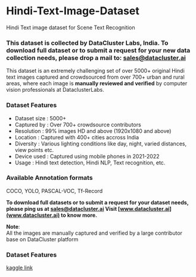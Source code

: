 # Hindi-Text-Image-Dataset
Hindi Text image dataset for Scene Text Recognition


### **This dataset is collected by DataCluster Labs, India. To download full dataset or to submit a request for your new data collection needs, please drop a mail to:&nbsp;[sales@datacluster.ai](mailto:sales@datacluster.ai)**

This dataset is an extremely challenging set of over 5000+ original Hindi text images captured and crowdsourced from over 700+ urban and rural areas, where each image is **manually reviewed and verified** by computer vision professionals at DataclusterLabs.

### **Dataset Features**

- Dataset size   : 5000+
- Captured by  : Over 700+ crowdsource contributors
- Resolution     : 99% images HD and above (1920x1080 and above)
- Location        : Captured with 400+ cities accross India
- Diversity        : Various lighting conditions like day, night, varied distances, view points etc.
- Device used  : Captured using mobile phones in 2021-2022
- Usage            : Hindi text detection, Hindi NLP, Text recognition, etc.
### Available Annotation formats

COCO, YOLO, PASCAL-VOC, Tf-Record

**To download full datasets or to submit a request for your dataset needs, please ping us at [sales@datacluster.ai](sales@datacluster.ai) Visit [www.datacluster.ai](www.datacluster.ai) to know more.**  

**Note**:  
All the images are manually captured and verified by a large contributor base on DataCluster platform
### **Dataset Features**  
[kaggle link](https://www.kaggle.com/datasets/dataclusterlabs/hindi-text-image-dataset)
